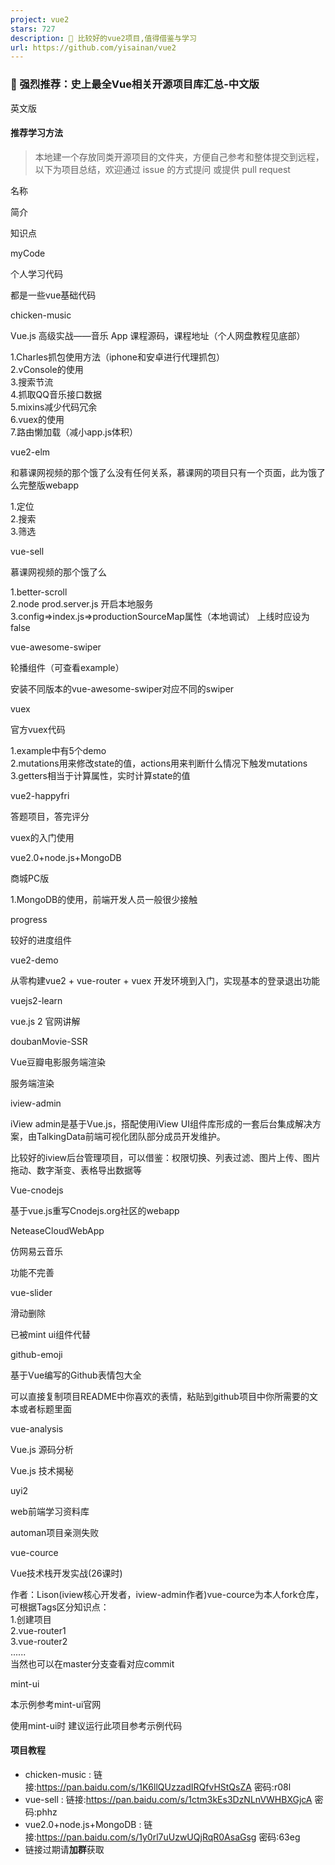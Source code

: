 ```yaml
---
project: vue2
stars: 727
description: 💯 比较好的vue2项目,值得借鉴与学习
url: https://github.com/yisainan/vue2
---
```


### 👊 强烈推荐：史上最全Vue相关开源项目库汇总-中文版

英文版

#### 推荐学习方法

> 本地建一个存放同类开源项目的文件夹，方便自己参考和整体提交到远程，以下为项目总结，欢迎通过 issue 的方式提问 或提供 pull request

名称

简介

知识点

myCode

个人学习代码

都是一些vue基础代码

chicken-music

Vue.js 高级实战——音乐 App 课程源码，课程地址（个人网盘教程见底部）

1.Charles抓包使用方法（iphone和安卓进行代理抓包）  
2.vConsole的使用  
3.搜索节流  
4.抓取QQ音乐接口数据  
5.mixins减少代码冗余  
6.vuex的使用  
7.路由懒加载（减小app.js体积）

vue2-elm

和慕课网视频的那个饿了么没有任何关系，慕课网的项目只有一个页面，此为饿了么完整版webapp

1.定位  
2.搜索  
3.筛选

vue-sell

慕课网视频的那个饿了么

1.better-scroll  
2.node prod.server.js 开启本地服务  
3.config=>index.js=>productionSourceMap属性（本地调试） 上线时应设为false

vue-awesome-swiper

轮播组件（可查看example）

安装不同版本的vue-awesome-swiper对应不同的swiper

vuex

官方vuex代码

1.example中有5个demo  
2.mutations用来修改state的值，actions用来判断什么情况下触发mutations  
3.getters相当于计算属性，实时计算state的值

vue2-happyfri

答题项目，答完评分

vuex的入门使用

vue2.0+node.js+MongoDB

商城PC版

1.MongoDB的使用，前端开发人员一般很少接触

progress

较好的进度组件

vue2-demo

从零构建vue2 + vue-router + vuex 开发环境到入门，实现基本的登录退出功能

vuejs2-learn

vue.js 2 官网讲解

doubanMovie-SSR

Vue豆瓣电影服务端渲染

服务端渲染

iview-admin

iView admin是基于Vue.js，搭配使用iView UI组件库形成的一套后台集成解决方案，由TalkingData前端可视化团队部分成员开发维护。

比较好的iview后台管理项目，可以借鉴：权限切换、列表过滤、图片上传、图片拖动、数字渐变、表格导出数据等

Vue-cnodejs

基于vue.js重写Cnodejs.org社区的webapp

NeteaseCloudWebApp

仿网易云音乐

功能不完善

vue-slider

滑动删除

已被mint ui组件代替

github-emoji

基于Vue编写的Github表情包大全

可以直接复制项目README中你喜欢的表情，粘贴到github项目中你所需要的文本或者标题里面

vue-analysis

Vue.js 源码分析

Vue.js 技术揭秘

uyi2

web前端学习资料库

automan项目亲测失败

vue-cource

Vue技术栈开发实战(26课时)

作者：Lison(iview核心开发者，iview-admin作者)vue-cource为本人fork仓库，可根据Tags区分知识点：  
1.创建项目  
2.vue-router1  
3.vue-router2  
......  
当然也可以在master分支查看对应commit

mint-ui

本示例参考mint-ui官网

使用mint-ui时 建议运行此项目参考示例代码

#### 项目教程

-   chicken-music : 链接:https://pan.baidu.com/s/1K6llQUzzadIRQfvHStQsZA 密码:r08l
-   vue-sell : 链接:https://pan.baidu.com/s/1ctm3kEs3DzNLnVWHBXGjcA 密码:phhz
-   vue2.0+node.js+MongoDB : 链接:https://pan.baidu.com/s/1y0rl7uUzwUQjRqR0AsaGsg 密码:63eg
-   链接过期请**加群**获取
